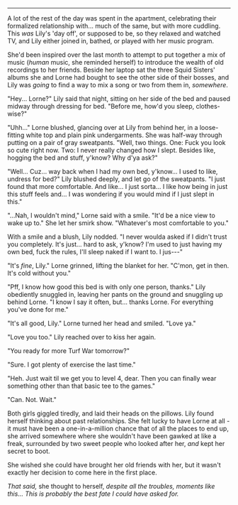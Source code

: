 ***

A lot of the rest of the day was spent in the apartment, celebrating their formalized relationship with... much of the same, but with more cuddling. This *was* Lily's 'day off', or supposed to be, so they relaxed and watched TV, and Lily either joined in, bathed, or played with her music program.

She'd been inspired over the last month to attempt to put together a mix of music (*human* music, she reminded herself) to introduce the wealth of old recordings to her friends. Beside her laptop sat the three Squid Sisters' albums she and Lorne had bought to see the other side of their bosses, and Lily was *going* to find a way to mix a song or two from them in, *somewhere*.

"Hey... Lorne?" Lily said that night, sitting on her side of the bed and paused midway through dressing for bed. "Before me, how'd you sleep, clothes-wise?"

"Uhh..." Lorne blushed, glancing over at Lily from behind her, in a loose-fitting white top and plain pink undergarments. She was half-way through putting on a pair of gray sweatpants. "Well, two things. One: Fuck you look so cute right now. Two: I never really changed how I slept. Besides like, hogging the bed and stuff, y'know? Why d'ya ask?"

"Well... Cuz... way back when I had my own bed, y'know... I used to like, undress for bed?" Lily blushed deeply, and let go of the sweatpants. "I just found that more comfortable. And like... I just sorta... I like how being in just this stuff feels and... I was wondering if you would mind if I just slept in this."

"...Nah, I wouldn't mind," Lorne said with a smile. "It'd be a nice view to wake up to." She let her smirk show. "Whatever's most comfortable to you."

With a smile and a blush, Lily nodded. "I never woulda asked if I didn't trust you completely. It's just... hard to ask, y'know? I'm used to just having my own bed, fuck the rules, I'll sleep naked if I want to. I jus---"

"It's *fine*, Lily." Lorne grinned, lifting the blanket for her. "C'mon, get in then. It's cold without you."

"Pff, I know how good this bed is with only one person, thanks." Lily obediently snuggled in, leaving her pants on the ground and snuggling up behind Lorne. "I know I say it often, but... thanks Lorne. For everything you've done for me."

"It's all good, Lily." Lorne turned her head and smiled. "Love ya."

"Love you too." Lily reached over to kiss her again.

"You ready for more Turf War tomorrow?"

"Sure. I got plenty of exercise the last time."

"Heh. Just wait til we get you to level 4, dear. Then you can finally wear something other than that basic tee to the games."

"Can. Not. Wait."

Both girls giggled tiredly, and laid their heads on the pillows. Lily found herself thinking about past relationships. She felt lucky to have Lorne at all - it must have been a one-in-a-million chance that of all the places to end up, she arrived somewhere where she wouldn't have been gawked at like a freak, surrounded by two sweet people who looked after her, *and* kept her secret to boot.

She wished she could have brought her old friends with her, but it wasn't exactly her decision to come here in the first place.

*That said,* she thought to herself, *despite all the troubles, moments like this... This is probably the best fate I could have asked for.*
